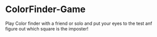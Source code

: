 # ColorFinder-Game
Play Color finder with a friend or solo and put your eyes to the test anf figure out which square is the imposter!
